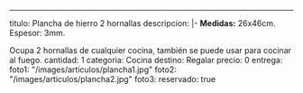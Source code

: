 ---
titulo: Plancha de hierro 2 hornallas
descripcion: |-
  **Medidas:** 26x46cm. Espesor: 3mm.

  Ocupa 2 hornallas de cualquier cocina, también se puede usar para cocinar al fuego.
cantidad: 1
categoria: Cocina
destino: Regalar
precio: 0
entrega: 
foto1: "/images/articulos/plancha1.jpg"
foto2: "/images/articulos/plancha2.jpg"
foto3: 
reservado: true
